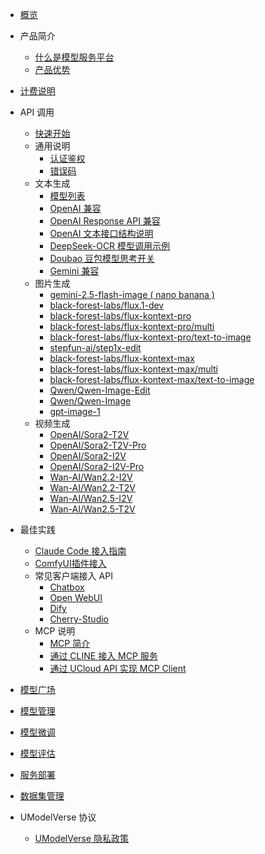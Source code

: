

- [概览](/modelverse/README.md)

- 产品简介

  - [什么是模型服务平台](/modelverse/introduction/introduction.md)
  - [产品优势](/modelverse/introduction/advantages.md)

- [计费说明](/modelverse/price.md)

- API 调用

  - [快速开始](/modelverse/api_doc/quick-start.md)
  - 通用说明
    - [认证鉴权](/modelverse/api_doc/common/certificate.md)
    - [错误码](/modelverse/api_doc/common/error-code.md)
  - 文本生成
    - [模型列表](/modelverse/api_doc/text_api/models.md)
    - [OpenAI 兼容](/modelverse/api_doc/text_api/openai_compatible.md)
    - [OpenAI Response API 兼容](/modelverse/api_doc/text_api/response_api.md)
    - [OpenAI 文本接口结构说明](/modelverse/api_doc/text_api/struct.md)
    - [DeepSeek-OCR 模型调用示例](/modelverse/api_doc/text_api/deepseek-ocr.md)
    - [Doubao 豆包模型思考开关](/modelverse/api_doc/text_api/thinking/doubao.md)
    - [Gemini 兼容](/modelverse/api_doc/text_api/gemini_compatible.md)
  - 图片生成
    - [gemini-2.5-flash-image ( nano banana )](/modelverse/api_doc/image_api/gemini-2.5-flash-image.md)
    - [black-forest-labs/flux.1-dev](/modelverse/api_doc/image_api/black-forest-labs-flux.1-dev.md)
    - [black-forest-labs/flux-kontext-pro](/modelverse/api_doc/image_api/black-forest-labs-flux-kontext-pro.md)
    - [black-forest-labs/flux-kontext-pro/multi](/modelverse/api_doc/image_api/black-forest-labs-flux-kontext-pro-multi.md)
    - [black-forest-labs/flux-kontext-pro/text-to-image](/modelverse/api_doc/image_api/black-forest-labs-flux-kontext-pro-text-to-image.md)
    - [stepfun-ai/step1x-edit](/modelverse/api_doc/image_api/stepfun-ai-step1x-edit.md)
    - [black-forest-labs/flux-kontext-max](/modelverse/api_doc/image_api/black-forest-labs-flux-kontext-max.md)
    - [black-forest-labs/flux-kontext-max/multi](/modelverse/api_doc/image_api/black-forest-labs-flux-kontext-max-multi.md)
    - [black-forest-labs/flux-kontext-max/text-to-image](/modelverse/api_doc/image_api/black-forest-labs-flux-kontext-max-text-to-image.md)
    - [Qwen/Qwen-Image-Edit](/modelverse/api_doc/image_api/Qwen-Qwen-Image-Edit.md)
    - [Qwen/Qwen-Image](/modelverse/api_doc/image_api/Qwen-Qwen-Image.md)
    - [gpt-image-1](/modelverse/api_doc/image_api/gpt-image-1.md)
  - 视频生成
    - [OpenAI/Sora2-T2V](/modelverse/api_doc/video_api/OpenAI-Sora2-T2V.md)
    - [OpenAI/Sora2-T2V-Pro](/modelverse/api_doc/video_api/OpenAI-Sora2-T2V-Pro.md)
    - [OpenAI/Sora2-I2V](/modelverse/api_doc/video_api/OpenAI-Sora2-I2V.md)
    - [OpenAI/Sora2-I2V-Pro](/modelverse/api_doc/video_api/OpenAI-Sora2-I2V-Pro.md)
    - [Wan-AI/Wan2.2-I2V](/modelverse/api_doc/video_api/Wan-AI-Wan2.2-I2V.md)
    - [Wan-AI/Wan2.2-T2V](/modelverse/api_doc/video_api/Wan-AI-Wan2.2-T2V.md)
    - [Wan-AI/Wan2.5-I2V](/modelverse/api_doc/video_api/Wan-AI-Wan2.5-I2V.md)
    - [Wan-AI/Wan2.5-T2V](/modelverse/api_doc/video_api/Wan-AI-Wan2.5-T2V.md)

- 最佳实践

  - [Claude Code 接入指南](/modelverse/best_practice/claudecodeccr.md)
  - [ComfyUI插件接入](/modelverse/best_practice/comfyui.md)
  - 常见客户端接入 API
    - [Chatbox](/modelverse/best_practice/scenario/chatbox.md)
    - [Open WebUI](/modelverse/best_practice/scenario/open-webui.md)
    - [Dify](/modelverse/best_practice/scenario/dify.md)
    - [Cherry-Studio](/modelverse/best_practice/scenario/cherry-studio.md)
  - MCP 说明
    - [MCP 简介](/modelverse/best_practice/mcp/mcpgeneral.md)
    - [通过 CLINE 接入 MCP 服务](/modelverse/best_practice/mcp/MCPServer.md)
    - [通过 UCloud API 实现 MCP Client](/modelverse/best_practice/mcp/MCPClient.md)

- [模型广场](/modelverse/guide/model-marketplace.md)
- [模型管理](/modelverse/guide/model-manage.md)
- [模型微调](/modelverse/guide/model-finetuning.md)
- [模型评估](/modelverse/guide/model-evaluation.md)
- [服务部署](/modelverse/guide/service-manage.md)
- [数据集管理](/modelverse/guide/dataset-manage.md)

- UModelVerse 协议
  - [UModelVerse 隐私政策](/modelverse/private.md)
